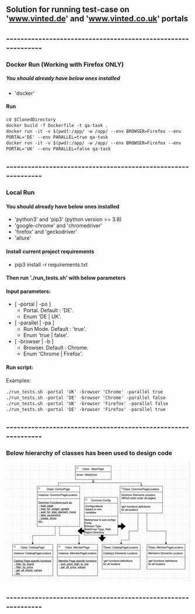 ## Solution for running test-case on 'www.vinted.de' and 'www.vinted.co.uk' portals
## -------------------------------------------------------------
### Docker Run (Working with Firefox ONLY)
##### You should already have below ones installed
 * 'docker'
#### Run
```
cd $ClonedDirectory
docker build -f Dockerfile -t qa-task .
docker run -it -v $(pwd):/app/ -w /app/ --env BROWSER=Firefox --env PORTAL='DE' --env PARALLEL=true qa-task
docker run -it -v $(pwd):/app/ -w /app/ --env BROWSER=Firefox --env PORTAL='UK' --env PARALLEL=false qa-task
```
## -------------------------------------------------------------
### Local Run
#### You should already have below ones installed
 * 'python3' and 'pip3' (python version >= 3.8)
 * 'google-chrome' and 'chromedriver'
 * 'firefox' and 'geckodriver'  
 * 'allure'

#### Install current project requirements
* pip3 install -r requirements.txt
#### Then run './run_tests.sh' with below parameters
#### Input parameters:
* [ -portal | -po ]
    *  Portal. Default : 'DE'.
    *  Enum 'DE | UK'.
* [ -parallel | -pa ]
    * Run Mode. Default : 'true'.
    * Enum 'true | false'.
* [ -browser | -b ]
    * Browser. Default : Chrome.
    * Enum 'Chrome | Firefox'. 
#### Run script:
Examples:
```
./run_tests.sh -portal 'UK' -browser 'Chrome' -parallel true
./run_tests.sh -portal 'DE' -browser 'Chrome' -parallel false
./run_tests.sh -portal 'UK' -browser 'Firefox' -parallel false
./run_tests.sh -portal 'DE' -browser 'Firefox' -parallel true
```
## -------------------------------------------------------------
### Below hierarchy of classes has been used to design code
![Diagram](https://github.com/Ashot-90/qa-task/blob/master/Diagram.jpg?raw=true)
## -------------------------------------------------------------